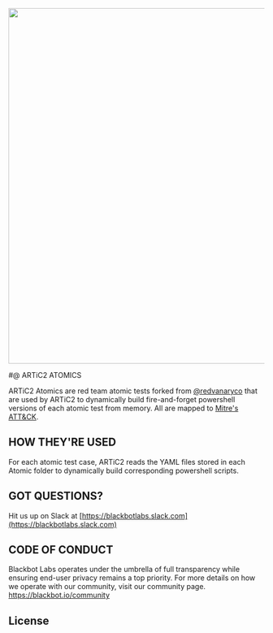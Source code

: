 <p><img src="https://blackbot.io/wp-content/uploads/2020/12/artic2_atomics_logo_v2.png" width="700px" /></p>

#@ ARTiC2 ATOMICS

ARTiC2 Atomics are red team atomic tests forked from [@redvanaryco](https://github.com/redcanaryco) that are used by ARTiC2 to dynamically build fire-and-forget powershell versions of each atomic test from memory. All are mapped to [Mitre's ATT&CK](https://attack.blackbot.io). 

## HOW THEY'RE USED

For each atomic test case, ARTiC2 reads the YAML files stored in each Atomic folder to dynamically build corresponding powershell scripts.



## GOT QUESTIONS?

Hit us up on Slack at [https://blackbotlabs.slack.com](https://blackbotlabs.slack.com)

## CODE OF CONDUCT

Blackbot Labs operates under the umbrella of full transparency while ensuring end-user privacy remains a top priority. For more details on how we operate with our community, visit our community page.
https://blackbot.io/community

## License


